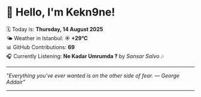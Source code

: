 # 👋 Hello, I'm Kekn9ne!

🗓️ Today is: **Thursday, 14 August 2025**  
🌤️ Weather in Istanbul: **☀️   +29°C**  
📊 GitHub Contributions: **69**  
🎧 Currently Listening: **Ne Kadar Umrumda ?** by *Sansar Salvo* 🎶

---

_"Everything you've ever wanted is on the other side of fear. — *George Addair*"_

---
